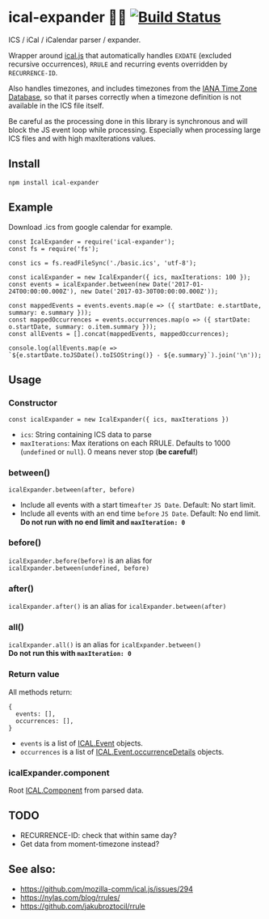 # ical-expander 📅💥 [![Build Status](https://travis-ci.org/mifi/ical-expander.svg?branch=master)](https://travis-ci.org/mifi/ical-expander)
ICS / iCal / iCalendar parser / expander.

Wrapper around [ical.js](https://github.com/mozilla-comm/ical.js) that automatically handles `EXDATE` (excluded recursive occurrences), `RRULE` and recurring events overridden by `RECURRENCE-ID`.

Also handles timezones, and includes timezones from the [IANA Time Zone Database](https://www.iana.org/time-zones), so that it parses correctly when a timezone definition is not available in the ICS file itself.

Be careful as the processing done in this library is
synchronous and will block the JS event loop while processing. Especially when
processing large ICS files and with high maxIterations values.

## Install

```
npm install ical-expander
```

## Example

Download .ics from google calendar for example.

```
const IcalExpander = require('ical-expander');
const fs = require('fs');

const ics = fs.readFileSync('./basic.ics', 'utf-8');

const icalExpander = new IcalExpander({ ics, maxIterations: 100 });
const events = icalExpander.between(new Date('2017-01-24T00:00:00.000Z'), new Date('2017-03-30T00:00:00.000Z'));

const mappedEvents = events.events.map(e => ({ startDate: e.startDate, summary: e.summary }));
const mappedOccurrences = events.occurrences.map(o => ({ startDate: o.startDate, summary: o.item.summary }));
const allEvents = [].concat(mappedEvents, mappedOccurrences);

console.log(allEvents.map(e => `${e.startDate.toJSDate().toISOString()} - ${e.summary}`).join('\n'));
```

## Usage
### Constructor
```
const icalExpander = new IcalExpander({ ics, maxIterations })
```
- `ics`: String containing ICS data to parse
- `maxIterations`: Max iterations on each RRULE. Defaults to 1000 (`undefined` or `null`). 0 means never stop (__be careful!__)

### between()
```
icalExpander.between(after, before)
```
- Include all events with a start time`after` `JS Date`. Default: No start limit.
- Include all events with an end time `before` `JS Date`. Default: No end limit. __Do not run with no end limit and `maxIteration: 0`__

### before()
`icalExpander.before(before)` is an alias for `icalExpander.between(undefined, before)`  

### after()
`icalExpander.after()` is an alias for `icalExpander.between(after)`  

### all()
`icalExpander.all()` is an alias for `icalExpander.between()`  
__Do not run this with `maxIteration: 0`__

### Return value
All methods return:
```
{
  events: [],
  occurrences: [],
}
```
- `events` is a list of [ICAL.Event](http://mozilla-comm.github.io/ical.js/api/ICAL.Event.html) objects.
- `occurrences` is a list of [ICAL.Event.occurrenceDetails](http://mozilla-comm.github.io/ical.js/api/ICAL.Event.html#.occurrenceDetails) objects.

### icalExpander.component
Root [ICAL.Component](http://mozilla-comm.github.io/ical.js/api/ICAL.Component.html) from parsed data.

## TODO
- RECURRENCE-ID: check that within same day?
- Get data from moment-timezone instead?

## See also:
- https://github.com/mozilla-comm/ical.js/issues/294
- https://nylas.com/blog/rrules/
- https://github.com/jakubroztocil/rrule
